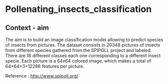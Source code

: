 # Pollenating_insects_classification


## Context - aim


The aim is to build an image classification model allowing to predict species of insects from pictures.
The dataset consists in 20348 pictures of insects from different species gathered from the SPIPOLL project and labeled. There are 18 different classes each one corresponding to a different insect specie. Each picture is a 64x64 colored image, which makes a total of 64×64×3=12288 features per picture.


Reference : http://www.spipoll.org/
